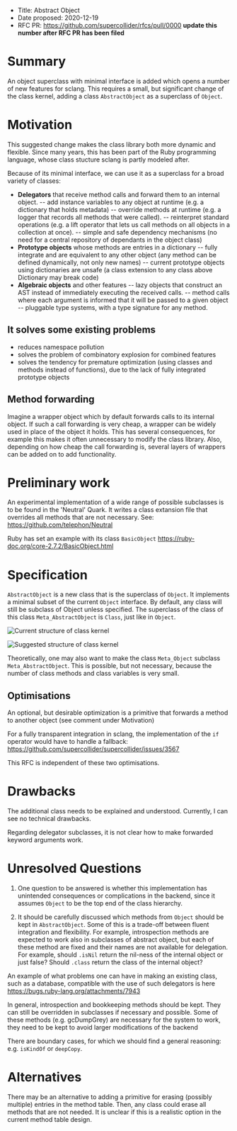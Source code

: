 - Title: Abstract Object
- Date proposed: 2020-12-19
- RFC PR: https://github.com/supercollider/rfcs/pull/0000 **update this number after RFC PR has been filed**


# Summary

An object superclass with minimal interface is added which opens a number of new features for sclang. This requires a small, but significant change of the class kernel, adding a class  `AbstractObject` as a superclass of  `Object`.

# Motivation

This suggested change makes the class library both more dynamic and flexible.
Since many years, this has been part of the Ruby programming language, whose class stucture sclang is partly modeled after.

Because of its minimal interface, we can use it as a superclass for a broad variety of classes:

- **Delegators** that receive method calls and forward them to an internal object.
-- add instance variables to any object at runtime (e.g. a dictionary that holds metadata)
-- override methods at runtime (e.g. a logger that records all methods that were called).
-- reinterpret standard operations (e.g. a lift operator that lets us call methods on all objects in a collection at once).
-- simple and safe dependency mechanisms (no need for a central repository of dependants in the object class)
- **Prototype objects** whose methods are entries in a dictionary
-- fully integrate and are equivalent to any other object (any method can be defined dynamically, not only new names)
-- current prototype objects using dictionaries are unsafe (a class extension to any class above Dictionary may break code)
- **Algebraic objects** and other features
-- lazy objects that construct an AST instead of immediately executing the received calls.
-- method calls where each argument is informed that it will be passed to a given object
-- pluggable type systems, with a type signature for any method.


## It solves some existing problems
- reduces namespace pollution
- solves the problem of combinatory explosion for combined features
- solves the tendency for premature optimization (using classes and methods instead of functions), due to the lack of fully integrated prototype objects

## Method forwarding
Imagine a wrapper object which by default forwards calls to its internal object. If such a call forwarding is very cheap,  a wrapper can be widely used in place of the  object it holds. This has several consequences, for example this makes it often unnecessary to modify the class library. Also, depending on how cheap the call forwarding is, several layers of wrappers can be added on to add functionality.


# Preliminary work
An experimental implementation of a wide range of possible subclasses is to be found in the 'Neutral' Quark. It writes a class extansion file that overrides all methods that are not necessary. See: https://github.com/telephon/Neutral

Ruby has set an example with its class `BasicObject`
https://ruby-doc.org/core-2.7.2/BasicObject.html


# Specification

`AbstractObject` is a new class that is the superclass of  `Object`. It implements a minimal subset of the current `Object`  interface. By default, any class will still be subclass of Object unless  specified. The superclass of the class of this class `Meta_AbstractObject` is `Class`, just like in `Object`.




![Current structure of class kernel](images/supercollider-class-structure)

![Suggested structure of class kernel](images/supercollider-class-structure-abstract-object)



Theoretically, one may also want to make the class `Meta_Object`  subclass `Meta_AbstractObject`. This is possible, but not necessary, because the number of class methods and class variables is very small.


## Optimisations

An optional, but desirable optimization is a primitive that forwards a method to another object (see comment under Motivation)

For a fully transparent integration in sclang, the implementation of the `if` operator would have to handle a fallback: https://github.com/supercollider/supercollider/issues/3567

This RFC is independent of these two optimisations.

# Drawbacks

The additional class needs to be explained and understood. Currently, I can see no technical drawbacks.

Regarding delegator subclasses, it is not clear how to make forwarded keyword arguments work.

# Unresolved Questions

1. One question to be answered is whether this implementation has unintended consequences or complications in the backend, since it assumes `Object` to be the top end of the class hierarchy.

2. It should be carefully discussed which methods from  `Object`  should be kept in `AbstractObject`. Some of this is a trade-off between fluent integration and flexibility. For example, introspection methods are expected to work also in subclasses of abstract object, but each of these method are fixed and their names are not available for delegation. For example, should `.isNil`  return the nil-ness of the internal object or just false? Should `.class` return the class of the internal object?

An example of what problems one can have in making an existing class, such as a database, compatible with the use of such delegators is here https://bugs.ruby-lang.org/attachments/7943

In general, introspection and bookkeeping methods should be kept. They can still be overridden in subclasses if necessary and possible. Some of these methods (e.g. gcDumpGrey) are necessary for the system to work, they need to be kept to avoid larger modifications of the backend

There are boundary cases, for which we should find a general reasoning: e.g.  `isKindOf` or `deepCopy`.


# Alternatives

There may be an alternative to adding a primitive for erasing (possibly multiple) entries in the method table. Then, any class could erase all methods that are not needed. It is unclear if this is a realistic option in the current method table design.
